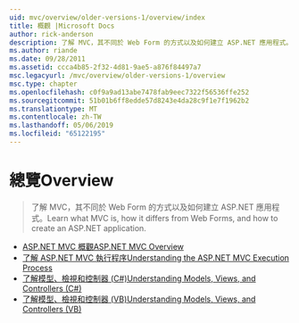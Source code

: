 ```yaml
---
uid: mvc/overview/older-versions-1/overview/index
title: 概觀 |Microsoft Docs
author: rick-anderson
description: 了解 MVC，其不同於 Web Form 的方式以及如何建立 ASP.NET 應用程式。
ms.author: riande
ms.date: 09/28/2011
ms.assetid: ccca4b85-2f32-4d81-9ae5-a876f84497a7
msc.legacyurl: /mvc/overview/older-versions-1/overview
msc.type: chapter
ms.openlocfilehash: c0f9a9ad13abe7478fab9eec7322f56536ffe252
ms.sourcegitcommit: 51b01b6ff8edde57d8243e4da28c9f1e7f1962b2
ms.translationtype: MT
ms.contentlocale: zh-TW
ms.lasthandoff: 05/06/2019
ms.locfileid: "65122195"
---
```

# <a name="overview"></a><span data-ttu-id="28d23-103">總覽</span><span class="sxs-lookup"><span data-stu-id="28d23-103">Overview</span></span>

> <span data-ttu-id="28d23-104">了解 MVC，其不同於 Web Form 的方式以及如何建立 ASP.NET 應用程式。</span><span class="sxs-lookup"><span data-stu-id="28d23-104">Learn what MVC is, how it differs from Web Forms, and how to create an ASP.NET application.</span></span>

- [<span data-ttu-id="28d23-105">ASP.NET MVC 概觀</span><span class="sxs-lookup"><span data-stu-id="28d23-105">ASP.NET MVC Overview</span></span>](asp-net-mvc-overview.md)
- [<span data-ttu-id="28d23-106">了解 ASP.NET MVC 執行程序</span><span class="sxs-lookup"><span data-stu-id="28d23-106">Understanding the ASP.NET MVC Execution Process</span></span>](understanding-the-asp-net-mvc-execution-process.md)
- [<span data-ttu-id="28d23-107">了解模型、檢視和控制器 (C#)</span><span class="sxs-lookup"><span data-stu-id="28d23-107">Understanding Models, Views, and Controllers (C#)</span></span>](understanding-models-views-and-controllers-cs.md)
- [<span data-ttu-id="28d23-108">了解模型、檢視和控制器 (VB)</span><span class="sxs-lookup"><span data-stu-id="28d23-108">Understanding Models, Views, and Controllers (VB)</span></span>](understanding-models-views-and-controllers-vb.md)
